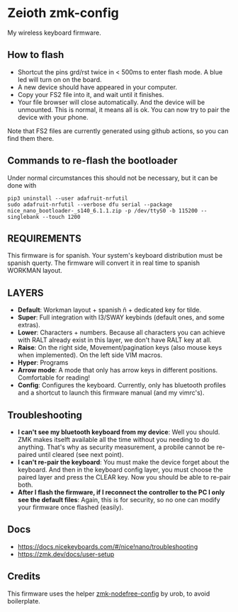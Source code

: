 # Zeioth zmk-config

My wireless keyboard firmware.

## How to flash

* Shortcut the pins grd/rst twice in < 500ms to enter flash mode.
  A blue led will turn on on the board.
* A new device should have appeared in your computer.
* Copy your FS2 file into it, and wait until it finishes.
* Your file browser will close automatically. And the device will be unmounted.
  This is normal, it means all is ok. You can now try to pair the device with
  your phone.

Note that FS2 files are currently generated using github actions, so you can
find them there.

## Commands to re-flash the bootloader

Under normal circumstances this should not be necessary, but it can be done with

    pip3 uninstall --user adafruit-nrfutil
    sudo adafruit-nrfutil --verbose dfu serial --package nice_nano_bootloader-_s140_6.1.1.zip -p /dev/ttyS0 -b 115200 --singlebank --touch 1200

## REQUIREMENTS

This firmware is for spanish. Your system's keyboard distribution must be
spanish querty. The firmware will convert it in real time to spanish WORKMAN layout.

## LAYERS

* **Default**: Workman layout + spanish ñ + dedicated key for tilde.
* **Super**: Full integration with I3/SWAY keybinds (default ones, and some extras).
* **Lower**: Characters + numbers. Because all characters you can achieve with RALT
         already exist in this layer, we don't have RALT key at all.
* **Raise**: On the right side, Movement/pagination keys (also mouse keys when
         implemented). On the left side VIM macros.
* **Hyper**: Programs
* **Arrow mode**: A mode that only has arrow keys in different positions.
                  Comfortable for reading!
* **Config**: Configures the keyboard. Currently, only has bluetooth profiles
              and a shortcut to launch this firmware manual (and my vimrc's).

## Troubleshooting

* **I can't see my bluetooth keyboard from my device**: Well you should.
ZMK makes itselft available all the time without you needing to do anything.
That's why as security measurement, a probile cannot be re-paired  until
cleared (see next point).
* **I can't re-pair the keyboard**: You must make the device forget about the
keyboard. And then in the keyboard config layer, you must choose the paired
layer and press the CLEAR key. Now you should be able to re-pair both.
* **After I flash the firmware, if I reconnect the controller to the PC I only
see the default files**: Again, this is for security, so no one can modify your
firmware once flashed (easily).

## Docs

* https://docs.nicekeyboards.com/#/nice!nano/troubleshooting
* https://zmk.dev/docs/user-setup

## Credits
This firmware uses the helper [zmk-nodefree-config](https://github.com/urob/zmk-nodefree-config) by urob, to avoid boilerplate.
